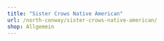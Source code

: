 ```yaml
---
title: "Sister Crows Native American"
url: /north-conway/sister-crows-native-american/
shop: Allgemein
---
```

